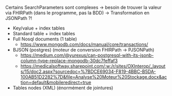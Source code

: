 Certains SearchParameters sont complexes
-> besoin de trouver la valeur via FHIRPath (dans le programme, pas la BDD)
	-> Transformation en JSONPath ?!

* Key/value + index tables
* Standard table + index tables
* Full Nosql documents (1 table)
	* https://www.mongodb.com/docs/manual/core/transactions/
* BJSON (postgres) (moteur de conversion FHIRPath -> PJSONPath)
	* https://medium.com/@yurexus/can-postgresql-with-its-jsonb-column-type-replace-mongodb-30dc7feffaf3
	* https://medicalsoftway.sharepoint.com/:w:/r/sites/OXInterop/_layouts/15/doc2.aspx?sourcedoc=%7BDCE69034-F819-4BBC-B5DA-100AB51D2282%7D&file=Analyse%20Moteur%20Stockage.docx&action=default&mobileredirect=true
* Tables nodes (XML) (énormément de jointures)